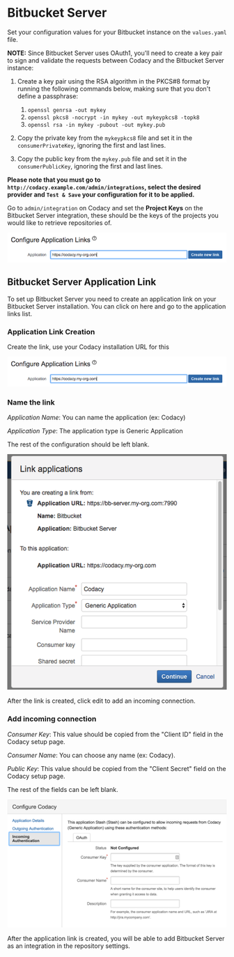 # Bitbucket Server

Set your configuration values for your Bitbucket instance on the `values.yaml` file.

**NOTE:** Since Bitbucket Server uses OAuth1, you'll need to create a key pair to sign and validate the requests between Codacy and the Bitbucket Server instance:

1. Create a key pair using the RSA algorithm in the PKCS#8 format by running the following commands below, making sure that you don't define a passphrase:

   1. `openssl genrsa -out mykey`
   1. `openssl pkcs8 -nocrypt -in mykey -out mykeypkcs8 -topk8`
   1. `openssl rsa -in mykey -pubout -out mykey.pub`

1.  Copy the private key from the `mykeypkcs8` file and set it in the `consumerPrivateKey`, ignoring the first and last lines.
1.  Copy the public key from the `mykey.pub` file and set it in the `consumerPublicKey`, ignoring the first and last lines. 

**Please note that you must go to `http://codacy.example.com/admin/integrations`, select the desired provider and `Test & Save` your configuration for it to be applied.**

Go to `admin/integration` on Codacy and set the **Project Keys** on the Bitbucket Server integration, these should be the keys of the projects you would like to retrieve repositories of.

![Stash Application Link](./images/stash-application-link.png)

## Bitbucket Server Application Link

To set up Bitbucket Server you need to create an application link on your Bitbucket Server installation.
You can click on here and go to the application links list.

### Application Link Creation

Create the link, use your Codacy installation URL for this

![Stash Application Link](./images/stash-application-link.png)

### Name the link

_Application Name_: You can name the application (ex: Codacy)

_Application Type_: The application type is Generic Application

The rest of the configuration should be left blank.

![Stash Link Naming](./images/stash-link-naming.png)

After the link is created, click edit to add an incoming connection.

### Add incoming connection

_Consumer Key_: This value should be copied from the "Client ID" field in the Codacy setup page.

_Consumer Name_: You can choose any name (ex: Codacy).

_Public Key_: This value should be copied from the "Client Secret" field on the Codacy setup page.

The rest of the fields can be left blank.

![Stash Incoming Connection](./images/stash-incoming-connection.png)

After the application link is created, you will be able to add Bitbucket Server as an integration in the repository settings.
